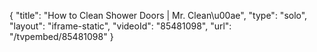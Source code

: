 {
    "title": "How to Clean Shower Doors | Mr. Clean\u00ae",
    "type": "solo",
    "layout": "iframe-static",
    "videoId": "85481098",
    "url": "\/tvpembed\/85481098"
}